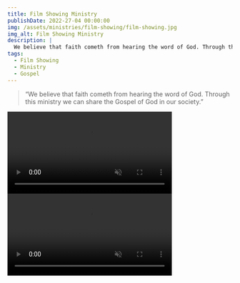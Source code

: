 ```yaml
---
title: Film Showing Ministry
publishDate: 2022-27-04 00:00:00
img: /assets/ministries/film-showing/film-showing.jpg
img_alt: Film Showing Ministry
description: |
  We believe that faith cometh from hearing the word of God. Through this ministry we can share the Gospel of God in our society.
tags:
  - Film Showing
  - Ministry
  - Gospel
---
```


<Blockquote name="Vision">
“We believe that faith cometh from hearing the word of God. Through this ministry we can share the Gospel of God in our society.”
</Blockquote>
 


<div class="vidfrm"><video width="368" controls="" onmouseover="this.play()" loop muted preload="metadata"><source src="/assets/ministries/film-showing/film-showing-ministry.mp4" type="video/mp4"></video></div>

<div class="vidfrm"><video width="368" controls="" onmouseover="this.play()" loop muted preload="metadata"><source src="/assets/ministries/film-showing/film-showing-ministry2.mp4" type="video/mp4"></video></div>
